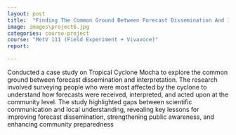 ```yaml
---
layout: post
title:  "Finding The Common Ground Between Forecast Dissemination And Interpretation: A Case Study On The Lessons Learned From The Cyclone ‘Mocha’"
image: images\project6.jpg
categories: course-project
course: "MetV 111 (Field Experiment + Vivavoce)"
report:

---
```

Conducted a case study on Tropical Cyclone Mocha to explore the common ground between forecast dissemination and interpretation. The research involved surveying people who were most affected by the cyclone to understand how forecasts were received, interpreted, and acted upon at the community level. The study highlighted gaps between scientific communication and local understanding, revealing key lessons for improving forecast dissemination, strengthening public awareness, and enhancing community preparedness